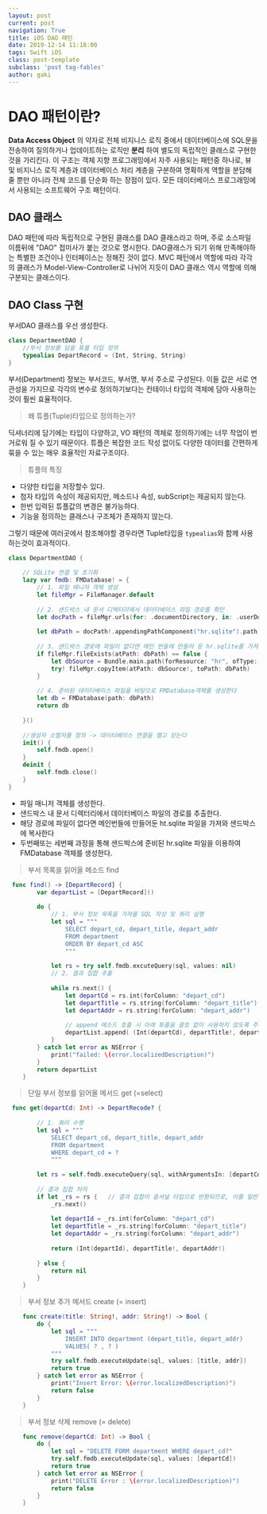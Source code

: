 ```yaml
---
layout: post
current: post
navigation: True
title: iOS DAO 패턴
date: 2019-12-14 11:18:00
tags: Swift iOS
class: post-template
subclass: 'post tag-fables'
author: gaki
---  
```


# DAO 패턴이란?

**Data Access Object** 의 약자로 전체 비지니스 로직 중에서 데이터베이스에 SQL문을 전송하여 질의하거나 업데이트하는 로직만 **분리** 하여 별도의 독립적인 클래스로 구현한 것을 가리킨다. 이 구조는 객체 지향 프로그래밍에서 자주 사용되는 패턴중 하나로, 뷰 및 비지니스 로직 계층과 데이터베이스 처리 계층을 구분하여 명확하게 역할을 분담해 줄 뿐만 아니라 전체 코드를 단순화 하는 장점이 있다.
모든 데이터베이스 프로그래밍에서 사용되는 소프트웨어 구조 패턴이다.


## DAO 클래스

DAO 패턴에 따라 독립적으로 구현된 클래스를 DAO 클래스라고 하며, 주로 소스파일 이름뒤에 "DAO" 접미사가 붙는 것으로 명시한다.
DAO클래스가 되기 위해 만족해야하는 특별한 조건이나 인터페이스는 정해진 것이 없다.
MVC 패턴에서 역할에 따라 각각의 클래스가 Model-View-Controller로 나뉘어 지듯이 DAO 클래스 역시 역할에 의해 구분되는 클래스이다.

## DAO Class 구현

부서DAO 클래스를 우선 생성한다.

```swift
class DepartmentDAO {
	//부서 정보를 담을 튜플 타입 정의
    typealias DepartRecord = (Int, String, String)
}
```

부서(Department) 정보는 부서코드, 부서명, 부서 주소로 구성된다. 이들 값은 서로 연관성을 가지므로 각각의 변수로 정의하기보다는 컨테이너 타입의 객체에 담아 사용하는 것이 훨씬 효율적이다.

> 왜 튜플(Tuple)타입으로 정의하는가?

딕셔너리에 담기에는 타입이 다양하고, VO 패턴의 객체로 정의하기에는 너무 작업이 번거로워 질 수 있기 때문이다. 튜플은 복잡한 코드 작성 없이도 다양한 데이터를 간편하게 묶을 수 있는 매우 효율적인 자료구조이다.

> 튜플의 특징

- 다양한 타입을 저장할수 있다.
- 첨자 타입의 속성이 제공되지만, 메소드나 속성, subScript는 제공되지 않는다.
- 한번 입력된 튜플값의 변경은 불가능하다.
- 기능을 정의하는 클래스나 구조체가 존재하지 않는다.

그렇기 때문에 여러곳에서 참조해야할 경우라면 Tuple타입을 `typealias`와 함께 사용하는것이 효과적이다.

```swift
class DepartmentDAO {
    
    // SQLite 연결 및 초기화
    lazy var fmdb: FMDatabase! = {
        // 1. 파일 매니저 객체 생성
        let fileMgr = FileManager.default
        
        // 2. 샌드박스 내 문서 디렉터리에서 데이터베이스 파일 경로를 확인
        let docPath = fileMgr.urls(for: .documentDirectory, in: .userDomainMask).first
        
        let dbPath = docPath!.appendingPathComponent("hr.sqlite").path
        
        // 3. 샌드박스 경로에 파일이 없다면 메인 번들에 만들어 둔 hr.sqlite를 가져와 복사한다
        if fileMgr.fileExists(atPath: dbPath) == false {
            let dbSource = Bundle.main.path(forResource: "hr", ofType: "sqlite")
            try! fileMgr.copyItem(atPath: dbSource!, toPath: dbPath)
        }
        
        // 4. 준비된 데이터베이스 파일을 바탕으로 FMDatabase객체를 생성한다
        let db = FMDatabase(path: dbPath)
        return db
        
    }()
    
    //생성자 소멸자를 정의 -> 데이터베이스 연결을 열고 닫는다
    init() {
    	self.fmdb.open()
	}
    deinit {
   		self.fmdb.close()
	}        
}
```

- 파일 매니저 객체를 생성한다.
- 샌드박스 내 문서 디렉터리에서 데이터베이스 파일의 경로를 추출한다.
- 해당 경로에 파일이 없다면 메인번들에 만들어둔 ht.sqlite 파일을 가져와 샌드박스에 복사한다
- 두번째또는 세번째 과정을 통해 샌드박스에 준비된 hr.sqlite 파일을 이용하여 FMDatabase 객체를 생성한다.

> 부서 목록을 읽어올 메소드 find

```swift
 func find() -> [DepartRecord] {
        var departList = [DepartRecord]()
        
        do {
            // 1. 부서 정보 목록을 가져올 SQL 작성 및 쿼리 실행
            let sql = """
                SELECT depart_cd, depart_title, depart_addr
                FROM department
                ORDER BY depart_cd ASC
                """
            
            let rs = try self.fmdb.excuteQuery(sql, values: nil)
            // 2. 결과 집합 추출
            
            while rs.next() {
                let departCd = rs.int(forColumn: "depart_cd")
                let departTitle = rs.string(forColumn: "depart_title")
                let departAddr = rs.string(forColumn: "depart_addr")
                
                // append 메소드 호출 시 아래 튜플을 괄호 없이 사용하지 않도록 주의
                departList.append( (Int(departCd), departTitle!, departAddr!))
            }
        } catch let error as NSError {
            print("failed: \(error.localizedDescription)")
        }
        return departList
    }
```    

> 단일 부서 정보를 읽어올 메서드 get (=select)


```swift
 func get(departCd: Int) -> DepartRecode? {
        
        // 1. 쿼리 수행
        let sql = """
            SELECT depart_cd, depart_title, depart_addr
            FROM department
            WHERE depart_cd = ?
            """
        
        let rs = self.fmdb.executeQuery(sql, withArgumentsIn: [departCd])
        
        // 결과 집합 처리
        if let _rs = rs {   // 결과 집합이 옵셔널 타입으로 반환되므로, 이를 일반 상수에 바인딩 하여 해제한다.
            _rs.next()
            
            let departId = _rs.int(forColumn: "depart_cd")
            let departTitle = _rs.string(forColumn: "depart_title")
            let departAddr = _rs.string(forColumn: "depart_addr")
            
            return (Int(departId), departTitle!, departAddr!)
            
        } else {
            return nil
        }
    }
```    

> 부서 정보 추가 메서드 create (= insert)

```swift
    func create(title: String!, addr: String!) -> Bool {
        do {
            let sql = """
                INSERT INTO department (depart_title, depart_addr)
                VALUES( ? , ? )
            """
            try self.fmdb.executeUpdate(sql, values: [title, addr])
            return true
        } catch let error as NSError {
            print("Insert Error: \(error.localizedDescription)")
            return false
        }
    }
```

> 부서 정보 삭제 remove (= delete)

```swift
    func remove(departCd: Int) -> Bool {
        do {
            let sql = "DELETE FORM department WHERE depart_cd?"
            try.self.fmdb.executeUpdate(sql, values: [departCd])
            return true
        } catch let error as NSError {
            print("DELETE Error : \(error.localizedDescription)")
            return false
        }
    }
```    





